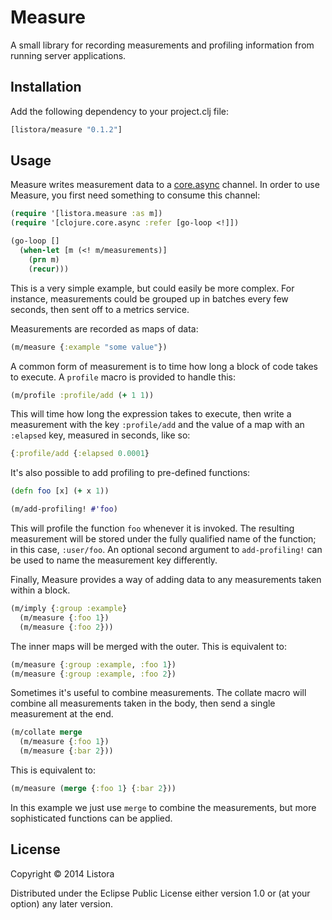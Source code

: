# Measure

A small library for recording measurements and profiling information
from running server applications.

## Installation

Add the following dependency to your project.clj file:

```clojure
[listora/measure "0.1.2"]
```

## Usage

Measure writes measurement data to a [core.async][1] channel. In order
to use Measure, you first need something to consume this channel:

[1]: https://github.com/clojure/core.async

```clojure
(require '[listora.measure :as m])
(require '[clojure.core.async :refer [go-loop <!]])

(go-loop []
  (when-let [m (<! m/measurements)]
    (prn m)
    (recur)))
```

This is a very simple example, but could easily be more complex. For
instance, measurements could be grouped up in batches every few
seconds, then sent off to a metrics service.

Measurements are recorded as maps of data:

```clojure
(m/measure {:example "some value"})
```

A common form of measurement is to time how long a block of code takes
to execute. A `profile` macro is provided to handle this:

```clojure
(m/profile :profile/add (+ 1 1))
```

This will time how long the expression takes to execute, then write a
measurement with the key `:profile/add` and the value of a map with an
`:elapsed` key, measured in seconds, like so:

```clojure
{:profile/add {:elapsed 0.0001}
```

It's also possible to add profiling to pre-defined functions:

```clojure
(defn foo [x] (+ x 1))

(m/add-profiling! #'foo)
```

This will profile the function `foo` whenever it is invoked. The
resulting measurement will be stored under the fully qualified name of
the function; in this case, `:user/foo`. An optional second argument
to `add-profiling!` can be used to name the measurement key
differently.

Finally, Measure provides a way of adding data to any measurements
taken within a block.

```clojure
(m/imply {:group :example}
  (m/measure {:foo 1})
  (m/measure {:foo 2}))
```

The inner maps will be merged with the outer. This is equivalent to:

```clojure
(m/measure {:group :example, :foo 1})
(m/measure {:group :example, :foo 2})
```

Sometimes it's useful to combine measurements. The collate macro will
combine all measurements taken in the body, then send a single
measurement at the end.

```clojure
(m/collate merge
  (m/measure {:foo 1})
  (m/measure {:bar 2}))
```

This is equivalent to:

```clojure
(m/measure (merge {:foo 1} {:bar 2}))
```

In this example we just use `merge` to combine the measurements, but
more sophisticated functions can be applied.


## License

Copyright © 2014 Listora

Distributed under the Eclipse Public License either version 1.0 or (at
your option) any later version.
